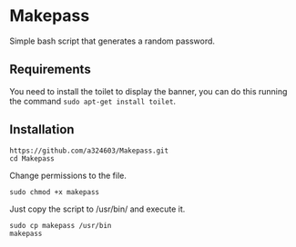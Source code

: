 # Makepass
Simple bash script that generates a random password.
## Requirements
You need to install the toilet to display the banner, you can do this running the command ```sudo apt-get install toilet```.  
## Installation
```
https://github.com/a324603/Makepass.git
cd Makepass
```
Change permissions to the file.
```
sudo chmod +x makepass
```
Just copy the script to /usr/bin/ and execute it.
```
sudo cp makepass /usr/bin
makepass
```
